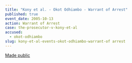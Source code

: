 ```yaml
---
title: "Kony et al. - Okot Odhiambo - Warrant of Arrest"
published: true
event_date: 2005-10-13
action: Warrant of Arrest
case: the-prosecutor-v-kony-et-al
accused:
  - okot-odhiambo
slug: kony-et-al-events-okot-odhiambo-warrant-of arrest
---
```


[Made public](http://www.icc-cpi.int/iccdocs/doc/doc97197.pdf)

